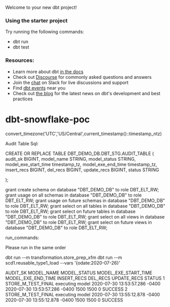 Welcome to your new dbt project!

### Using the starter project

Try running the following commands:
- dbt run
- dbt test


### Resources:
- Learn more about dbt [in the docs](https://docs.getdbt.com/docs/introduction)
- Check out [Discourse](https://discourse.getdbt.com/) for commonly asked questions and answers
- Join the [chat](http://slack.getdbt.com/) on Slack for live discussions and support
- Find [dbt events](https://events.getdbt.com) near you
- Check out [the blog](https://blog.getdbt.com/) for the latest news on dbt's development and best practices
# dbt-snowflake-poc

convert_timezone('UTC','US/Central',current_timestamp()::timestamp_ntz)


Audit Table Sql:

CREATE OR REPLACE TABLE DBT_DEMO_DB.DBT_STG.AUDIT_TABLE
( audit_sk BIGINT,
 model_name STRING,
    model_status STRING,
    model_exe_start_time timestamp_tz,
    model_exe_end_time timestamp_tz,
    insert_recs BIGINT,
    del_recs BIGINT,
    update_recs BIGINT,
    status STRING

);


grant create schema on database "DBT_DEMO_DB" to role DBT_ELT_RW;
grant usage on all schemas in database "DBT_DEMO_DB" to role DBT_ELT_RW;
grant usage on future schemas in database "DBT_DEMO_DB" to role DBT_ELT_RW;
grant select on all tables in database "DBT_DEMO_DB" to role DBT_ELT_RW;
grant select on future tables in database "DBT_DEMO_DB" to role DBT_ELT_RW;
grant select on all views in database "DBT_DEMO_DB" to role DBT_ELT_RW;
grant select on future views in database "DBT_DEMO_DB" to role DBT_ELT_RW;

run_commands:

Please run in the same order

dbt run --m transformation.store_prep_xfm
dbt run --m scd1.reusable_type1_load --vars '{odate:2020-07-26}'

AUDIT_SK	MODEL_NAME	MODEL_STATUS	MODEL_EXE_START_TIME	MODEL_EXE_END_TIME	INSERT_RECS	DEL_RECS	UPDATE_RECS	STATUS
1	STORE_M_TEST_FINAL	executing model	2020-07-30 13:53:57.286 -0400	2020-07-30 13:53:57.286 -0400	1500	1500	0	SUCCESS
2	STORE_M_TEST_FINAL	executing model	2020-07-30 13:55:12.878 -0400	2020-07-30 13:55:12.878 -0400	1500	1500	0	SUCCESS
